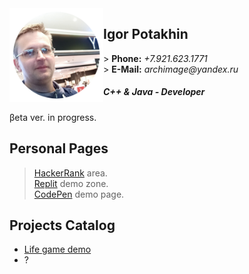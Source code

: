 <img src="2022-09-14_11-15-31.png" align="left" width="150" height="150">

<h2>Igor Potakhin</h2>
> <strong>Phone:</strong> <em>+7.921.623.1771</em><br>
> <strong>E-Mail:</strong> <em>archimage@yandex.ru</em>
<h5>C++ & Java - Developer</h5>

βeta ver. in progress.<br>


## Personal Pages

> [HackerRank](https://www.hackerrank.com/archimage) area.<br>
> [Replit](https://replit.com/@archimage) demo zone.<br>
> [CodePen](https://codepen.io/archimage_wiz) demo page.<br>

## Projects Catalog

+ [Life game demo](https://replit.com/@archimage/CPPCurs1Life)
+ ?

